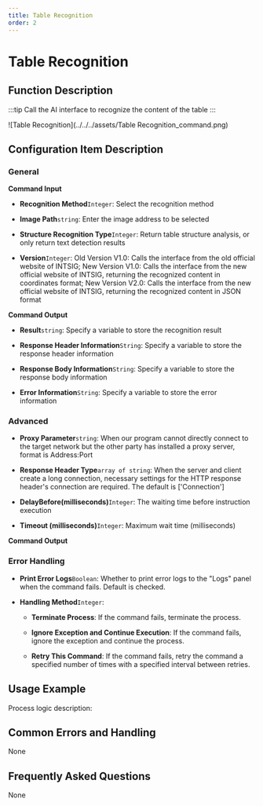```yaml
---
title: Table Recognition
order: 2
---
```


# Table Recognition

## Function Description

:::tip 
Call the AI interface to recognize the content of the table
:::

![Table Recognition](../../../assets/Table Recognition_command.png)

## Configuration Item Description

### General

**Command Input**

- **Recognition Method**`Integer`: Select the recognition method

- **Image Path**`string`: Enter the image address to be selected

- **Structure Recognition Type**`Integer`: Return table structure analysis, or only return text detection results

- **Version**`Integer`: Old Version V1.0: Calls the interface from the old official website of INTSIG; New Version V1.0: Calls the interface from the new official website of INTSIG, returning the recognized content in coordinates format; New Version V2.0: Calls the interface from the new official website of INTSIG, returning the recognized content in JSON format


**Command Output**

- **Result**`string`: Specify a variable to store the recognition result

- **Response Header Information**`String`: Specify a variable to store the response header information

- **Response Body Information**`String`: Specify a variable to store the response body information

- **Error Information**`String`: Specify a variable to store the error information

### Advanced

- **Proxy Parameter**`string`: When our program cannot directly connect to the target network but the other party has installed a proxy server, format is Address:Port

- **Response Header Type**`array of string`: When the server and client create a long connection, necessary settings for the HTTP response header's connection are required. The default is ['Connection']

- **DelayBefore(milliseconds)**`Integer`: The waiting time before instruction execution

- **Timeout (milliseconds)**`Integer`: Maximum wait time (milliseconds)


**Command Output**

### Error Handling

- **Print Error Logs**`Boolean`: Whether to print error logs to the "Logs" panel when the command fails. Default is checked. 

- **Handling Method**`Integer`:

    - **Terminate Process**: If the command fails, terminate the process.

    - **Ignore Exception and Continue Execution**: If the command fails, ignore the exception and continue the process.

    - **Retry This Command**: If the command fails, retry the command a specified number of times with a specified interval between retries.

## Usage Example

Process logic description:

## Common Errors and Handling

None

## Frequently Asked Questions

None

